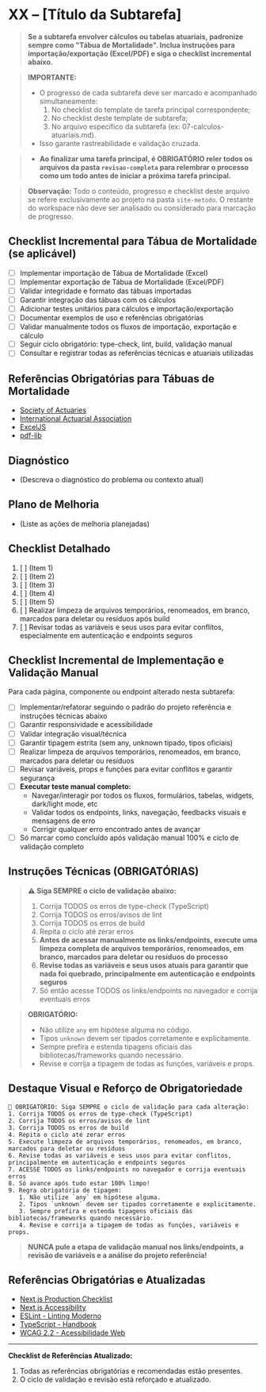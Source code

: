 
# XX – [Título da Subtarefa]

> **Se a subtarefa envolver cálculos ou tabelas atuariais, padronize sempre como "Tábua de Mortalidade". Inclua instruções para importação/exportação (Excel/PDF) e siga o checklist incremental abaixo.**

> **IMPORTANTE:**
> - O progresso de cada subtarefa deve ser marcado e acompanhado simultaneamente:
>   1. No checklist do template de tarefa principal correspondente;
>   2. No checklist deste template de subtarefa;
>   3. No arquivo específico da subtarefa (ex: 07-calculos-atuariais.md).
> - Isso garante rastreabilidade e validação cruzada.

> - **Ao finalizar uma tarefa principal, é OBRIGATÓRIO reler todos os arquivos da pasta `revisao-completa` para relembrar o processo como um todo antes de iniciar a próxima tarefa principal.**

> **Observação:** Todo o conteúdo, progresso e checklist deste arquivo se refere exclusivamente ao projeto na pasta `site-metodo`. O restante do workspace não deve ser analisado ou considerado para marcação de progresso.
## Checklist Incremental para Tábua de Mortalidade (se aplicável)

- [ ] Implementar importação de Tábua de Mortalidade (Excel)
- [ ] Implementar exportação de Tábua de Mortalidade (Excel/PDF)
- [ ] Validar integridade e formato das tábuas importadas
- [ ] Garantir integração das tábuas com os cálculos
- [ ] Adicionar testes unitários para cálculos e importação/exportação
- [ ] Documentar exemplos de uso e referências obrigatórias
- [ ] Validar manualmente todos os fluxos de importação, exportação e cálculo
- [ ] Seguir ciclo obrigatório: type-check, lint, build, validação manual
- [ ] Consultar e registrar todas as referências técnicas e atuariais utilizadas
## Referências Obrigatórias para Tábuas de Mortalidade

- [Society of Actuaries](https://www.soa.org/resources/research-reports/)
- [International Actuarial Association](https://www.actuaries.org/)
- [ExcelJS](https://github.com/exceljs/exceljs)
- [pdf-lib](https://pdf-lib.js.org/)

## Diagnóstico
- (Descreva o diagnóstico do problema ou contexto atual)

## Plano de Melhoria
- (Liste as ações de melhoria planejadas)

## Checklist Detalhado
1. [ ] (Item 1)
2. [ ] (Item 2)
3. [ ] (Item 3)
4. [ ] (Item 4)
5. [ ] (Item 5)
6. [ ] Realizar limpeza de arquivos temporários, renomeados, em branco, marcados para deletar ou resíduos após build
7. [ ] Revisar todas as variáveis e seus usos para evitar conflitos, especialmente em autenticação e endpoints seguros

## Checklist Incremental de Implementação e Validação Manual

Para cada página, componente ou endpoint alterado nesta subtarefa:

- [ ] Implementar/refatorar seguindo o padrão do projeto referência e instruções técnicas abaixo
- [ ] Garantir responsividade e acessibilidade
- [ ] Validar integração visual/técnica
- [ ] Garantir tipagem estrita (sem any, unknown tipado, tipos oficiais)
- [ ] Realizar limpeza de arquivos temporários, renomeados, em branco, marcados para deletar ou resíduos
- [ ] Revisar variáveis, props e funções para evitar conflitos e garantir segurança
- [ ] **Executar teste manual completo:**
   - Navegar/interagir por todos os fluxos, formulários, tabelas, widgets, dark/light mode, etc
   - Validar todos os endpoints, links, navegação, feedbacks visuais e mensagens de erro
   - Corrigir qualquer erro encontrado antes de avançar
- [ ] Só marcar como concluído após validação manual 100% e ciclo de validação completo

## Instruções Técnicas (OBRIGATÓRIAS)

> **⚠️ Siga SEMPRE o ciclo de validação abaixo:**
> 1. Corrija TODOS os erros de type-check (TypeScript)
> 2. Corrija TODOS os erros/avisos de lint
> 3. Corrija TODOS os erros de build
> 4. Repita o ciclo até zerar erros
> 5. **Antes de acessar manualmente os links/endpoints, execute uma limpeza completa de arquivos temporários, renomeados, em branco, marcados para deletar ou resíduos do processo**
> 6. **Revise todas as variáveis e seus usos atuais para garantir que nada foi quebrado, principalmente em autenticação e endpoints seguros**
> 7. Só então acesse TODOS os links/endpoints no navegador e corrija eventuais erros

> **OBRIGATÓRIO:**
> - Não utilize `any` em hipótese alguma no código.
> - Tipos `unknown` devem ser tipados corretamente e explicitamente.
> - Sempre prefira e estenda tipagens oficiais das bibliotecas/frameworks quando necessário.
> - Revise e corrija a tipagem de todas as funções, variáveis e props.

## Destaque Visual e Reforço de Obrigatoriedade

```
🚨 OBRIGATÓRIO: Siga SEMPRE o ciclo de validação para cada alteração:
1. Corrija TODOS os erros de type-check (TypeScript)
2. Corrija TODOS os erros/avisos de lint
3. Corrija TODOS os erros de build
4. Repita o ciclo até zerar erros
5. Execute limpeza de arquivos temporários, renomeados, em branco, marcados para deletar ou resíduos
6. Revise todas as variáveis e seus usos para evitar conflitos, principalmente em autenticação e endpoints seguros
7. ACESSE TODOS os links/endpoints no navegador e corrija eventuais erros
8. Só avance após tudo estar 100% limpo!
9. Regra obrigatória de tipagem:
   1. Não utilize `any` em hipótese alguma.
   2. Tipos `unknown` devem ser tipados corretamente e explicitamente.
   3. Sempre prefira e estenda tipagens oficiais das bibliotecas/frameworks quando necessário.
   4. Revise e corrija a tipagem de todas as funções, variáveis e props.
```

> **NUNCA pule a etapa de validação manual nos links/endpoints, a revisão de variáveis e a análise do projeto referência!**

## Referências Obrigatórias e Atualizadas

- [Next.js Production Checklist](https://nextjs.org/docs/app/guides/production-checklist)
- [Next.js Accessibility](https://nextjs.org/docs/architecture/accessibility)
- [ESLint - Linting Moderno](https://eslint.org/docs/latest/use/getting-started)
- [TypeScript - Handbook](https://www.typescriptlang.org/docs/handbook/intro.html)
- [WCAG 2.2 - Acessibilidade Web](https://www.w3.org/WAI/standards-guidelines/wcag/)

---

**Checklist de Referências Atualizado:**
1. Todas as referências obrigatórias e recomendadas estão presentes.
2. O ciclo de validação e revisão está reforçado e atualizado.
